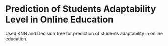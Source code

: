 # Prediction of Students Adaptability Level in Online Education
Used KNN and Decision tree for prediction of students adaptability in online education.
